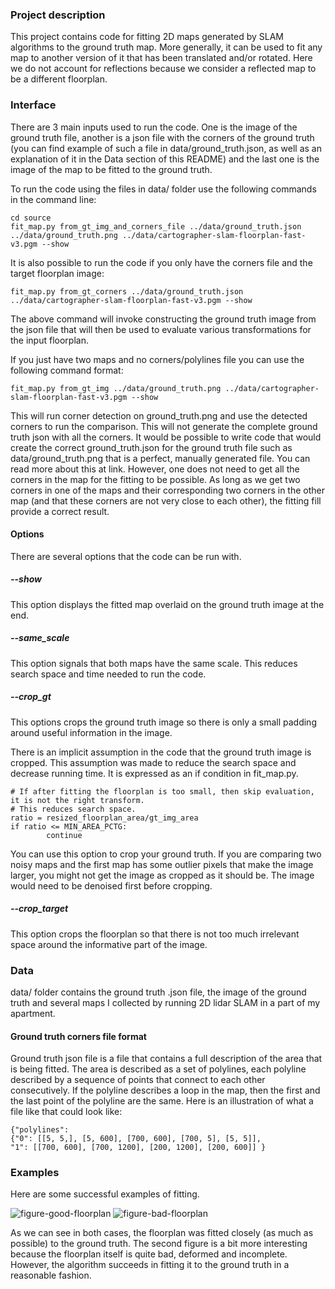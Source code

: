 ### Project description

This project contains code for fitting 2D maps generated by SLAM algorithms to the ground truth map. More generally, it can be used to fit any map to another version of it that has been translated and/or rotated. Here we do not account for reflections because we consider a reflected map to be a different floorplan.


### Interface

There are 3 main inputs used to run the code. One is the image of the ground truth file, another is a json file with the corners of the ground truth (you can find example of such a file in data/ground_truth.json, as well as an explanation of it in the Data section of this README) and the last one is the image of the map to be fitted to the ground truth.

To run the code using the files in data/ folder use the following commands in the command line:

```
cd source
fit_map.py from_gt_img_and_corners_file ../data/ground_truth.json ../data/ground_truth.png ../data/cartographer-slam-floorplan-fast-v3.pgm --show
```

It is also possible to run the code if you only have the corners file and the target floorplan image:

```
fit_map.py from_gt_corners ../data/ground_truth.json ../data/cartographer-slam-floorplan-fast-v3.pgm --show
```
The above command will invoke constructing the ground truth image from the json file that will then be used to evaluate various transformations for the input floorplan.

If you just have two maps and no corners/polylines file you can use the following command format:

```
fit_map.py from_gt_img ../data/ground_truth.png ../data/cartographer-slam-floorplan-fast-v3.pgm --show
```
This will run corner detection on ground_truth.png and use the detected corners to run the comparison. This will not generate the complete ground truth json with all the corners. It would be possible to write code that would create the correct ground_truth.json for the ground truth file such as data/ground_truth.png that is a perfect, manually generated file. You can read more about this at link. However, one does not need to get all the corners in the map for the fitting to be possible. As long as we get two corners in one of the maps and their corresponding two corners in the other map (and that these corners are not very close to each other), the fitting fill provide a correct result. 

#### Options

There are several options that the code can be run with.

##### --show

This option displays the fitted map overlaid on the ground truth image at the end.

##### --same_scale

This option signals that both maps have the same scale. This reduces search space and time needed to run the code.

##### --crop_gt

This options crops the ground truth image so there is only a small padding around useful information in the image.

There is an implicit assumption in the code that the ground truth image is cropped. This assumption was made to reduce the search space and decrease running time. It is expressed as an if condition in fit_map.py.
```
# If after fitting the floorplan is too small, then skip evaluation, it is not the right transform.
# This reduces search space.
ratio = resized_floorplan_area/gt_img_area
if ratio <= MIN_AREA_PCTG:
		continue
```

You can use this option to crop your ground truth. If you are comparing two noisy maps and the first map has some outlier pixels that make the image larger, you might not get the image as cropped as it should be. The image would need to be denoised first before cropping.

##### --crop_target

 This option crops the floorplan so that there is not too much irrelevant space around the informative part of the image.

### Data

data/ folder contains the ground truth .json file, the image of the ground truth and several maps I collected by running 2D lidar SLAM in a part of my apartment.

#### Ground truth corners file format

Ground truth json file is a file that contains a full description of the area that is being fitted. The area is described as a set of polylines, each polyline described by a sequence of points that connect to each other consecutively. If the polyline describes a loop in the map, then the first and the last point of the polyline are the same. Here is an illustration of what a file like that could look like:

```
{"polylines": 
{"0": [[5, 5,], [5, 600], [700, 600], [700, 5], [5, 5]], 
"1": [[700, 600], [700, 1200], [200, 1200], [200, 600]] }
```

### Examples

Here are some successful examples of fitting.

![figure-good-floorplan](https://user-images.githubusercontent.com/51337969/67908855-54269380-fb3a-11e9-94d6-11fc8b5273ab.png)
![figure-bad-floorplan](https://user-images.githubusercontent.com/51337969/67908853-51c43980-fb3a-11e9-9cd2-afa7cf3052d8.png)

As we can see in both cases, the floorplan was fitted closely (as much as possible) to the ground truth. The second figure is a bit more interesting because the floorplan itself is quite bad, deformed and incomplete. However, the algorithm succeeds in fitting it to the ground truth in a reasonable fashion.
